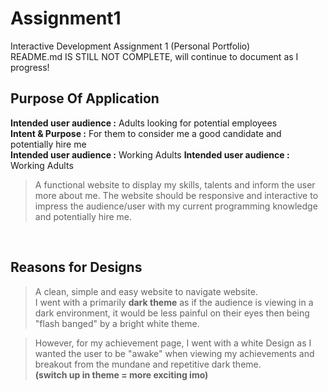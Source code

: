 # Assignment1
Interactive Development Assignment 1 (Personal Portfolio) <br>
README.md IS STILL NOT COMPLETE, will continue to document as I progress!

## Purpose Of Application
<b>Intended user audience :</b> Adults looking for potential employees<br />
<b>Intent & Purpose :</b> For them to consider me a good candidate and potentially hire me <br />
<b>Intended user audience :</b> Working Adults 
<b>Intended user audience :</b> Working Adults 

> A functional website to display my skills, talents and inform the user more about me. The website should be responsive and interactive to impress the audience/user with my current programming knowledge and potentially hire me.
<br />


## Reasons for Designs
> A clean, simple and easy website to navigate website. <br />
I went with a primarily <b>dark theme</b> as if the audience is viewing in a dark environment, it would be less painful on their eyes then being "flash banged" by a bright white theme.

>However, for my achievement page, I went with a white Design as I wanted the user to be "awake" when viewing my achievements and breakout from the mundane and repetitive dark theme. <br />
<b>(switch up in theme = more exciting imo)</b>
